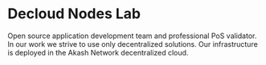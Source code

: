 # Decloud Nodes Lab

Open source application development team and professional PoS validator. In our work we strive to use only decentralized solutions.
Our infrastructure is deployed in the Akash Network decentralized cloud.

